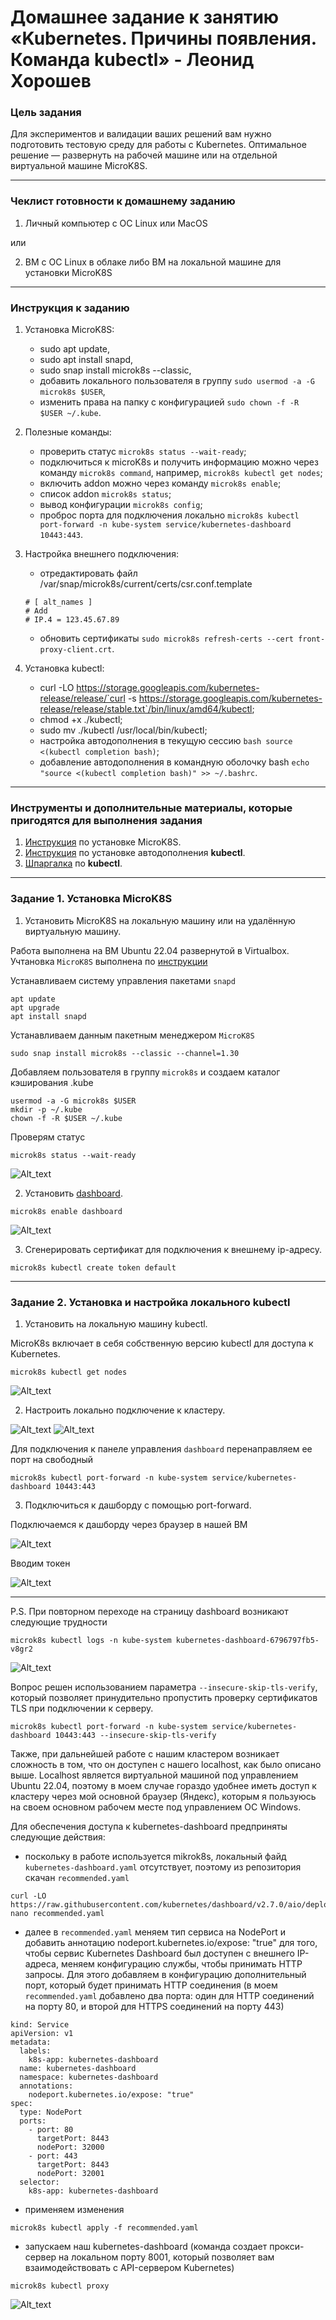 # Домашнее задание к занятию «Kubernetes. Причины появления. Команда kubectl» - Леонид Хорошев

### Цель задания

Для экспериментов и валидации ваших решений вам нужно подготовить тестовую среду для работы с Kubernetes. Оптимальное решение — развернуть на рабочей машине или на отдельной виртуальной машине MicroK8S.

------

### Чеклист готовности к домашнему заданию

1. Личный компьютер с ОС Linux или MacOS 

или

2. ВМ c ОС Linux в облаке либо ВМ на локальной машине для установки MicroK8S  

------

### Инструкция к заданию

1. Установка MicroK8S:
    - sudo apt update,
    - sudo apt install snapd,
    - sudo snap install microk8s --classic,
    - добавить локального пользователя в группу `sudo usermod -a -G microk8s $USER`,
    - изменить права на папку с конфигурацией `sudo chown -f -R $USER ~/.kube`.

2. Полезные команды:
    - проверить статус `microk8s status --wait-ready`;
    - подключиться к microK8s и получить информацию можно через команду `microk8s command`, например, `microk8s kubectl get nodes`;
    - включить addon можно через команду `microk8s enable`; 
    - список addon `microk8s status`;
    - вывод конфигурации `microk8s config`;
    - проброс порта для подключения локально `microk8s kubectl port-forward -n kube-system service/kubernetes-dashboard 10443:443`.

3. Настройка внешнего подключения:
    - отредактировать файл /var/snap/microk8s/current/certs/csr.conf.template
    ```shell
    # [ alt_names ]
    # Add
    # IP.4 = 123.45.67.89
    ```
    - обновить сертификаты `sudo microk8s refresh-certs --cert front-proxy-client.crt`.

4. Установка kubectl:
    - curl -LO https://storage.googleapis.com/kubernetes-release/release/`curl -s https://storage.googleapis.com/kubernetes-release/release/stable.txt`/bin/linux/amd64/kubectl;
    - chmod +x ./kubectl;
    - sudo mv ./kubectl /usr/local/bin/kubectl;
    - настройка автодополнения в текущую сессию `bash source <(kubectl completion bash)`;
    - добавление автодополнения в командную оболочку bash `echo "source <(kubectl completion bash)" >> ~/.bashrc`.

------

### Инструменты и дополнительные материалы, которые пригодятся для выполнения задания

1. [Инструкция](https://microk8s.io/docs/getting-started) по установке MicroK8S.
2. [Инструкция](https://kubernetes.io/ru/docs/reference/kubectl/cheatsheet/#bash) по установке автодополнения **kubectl**.
3. [Шпаргалка](https://kubernetes.io/ru/docs/reference/kubectl/cheatsheet/) по **kubectl**.

------

### Задание 1. Установка MicroK8S

1. Установить MicroK8S на локальную машину или на удалённую виртуальную машину.

Работа выполнена на ВМ Ubuntu 22.04 развернутой в Virtualbox. Учтановка `MicroK8S` выполнена по [инструкции](https://microk8s.io/docs/getting-started)

Устанавливаем систему управления пакетами `snapd`
```
apt update
apt upgrade
apt install snapd
```
Устанавливаем данным пакетным менеджером `MicroK8S`
```
sudo snap install microk8s --classic --channel=1.30
```
Добавляем пользователя в группу `microk8s` и создаем каталог кэширования .kube
```
usermod -a -G microk8s $USER
mkdir -p ~/.kube
chown -f -R $USER ~/.kube
```
Проверям статус
```
microk8s status --wait-ready
```
![Alt_text](https://github.com/LeonidKhoroshev/kuber-homeworks/blob/main/1.1/screenshots/k8s1.png)

2. Установить [dashboard](https://microk8s.io/docs/addon-dashboard).
```
microk8s enable dashboard
```
![Alt_text](https://github.com/LeonidKhoroshev/kuber-homeworks/blob/main/1.1/screenshots/k8s2.png)

3. Сгенерировать сертификат для подключения к внешнему ip-адресу.
```
microk8s kubectl create token default
```

------

### Задание 2. Установка и настройка локального kubectl
1. Установить на локальную машину kubectl.

MicroK8s включает в себя собственную версию kubectl для доступа к Kubernetes.
```
microk8s kubectl get nodes
```
![Alt_text](https://github.com/LeonidKhoroshev/kuber-homeworks/blob/main/1.1/screenshots/k8s3.png)

2. Настроить локально подключение к кластеру.

![Alt_text](https://github.com/LeonidKhoroshev/kuber-homeworks/blob/main/1.1/screenshots/k8s4.png)
![Alt_text](https://github.com/LeonidKhoroshev/kuber-homeworks/blob/main/1.1/screenshots/k8s5.png)

Для подключения к панеле управления `dashboard` перенаправляем ее порт на свободный
```
microk8s kubectl port-forward -n kube-system service/kubernetes-dashboard 10443:443
```

3. Подключиться к дашборду с помощью port-forward.

Подключаемся к дашборду через браузер в нашей ВМ

![Alt_text](https://github.com/LeonidKhoroshev/kuber-homeworks/blob/main/1.1/screenshots/k8s6.png)

Вводим токен

![Alt_text](https://github.com/LeonidKhoroshev/kuber-homeworks/blob/main/1.1/screenshots/k8s7.png)

------


P.S. При повторном переходе на страницу dashboard возникают следующие трудности
```
microk8s kubectl logs -n kube-system kubernetes-dashboard-6796797fb5-v8gr2
```

![Alt_text](https://github.com/LeonidKhoroshev/kuber-homeworks/blob/main/1.1/screenshots/k8s8.png)

Вопрос решен использованием параметра `--insecure-skip-tls-verify`, который позволяет принудительно пропустить проверку сертификатов TLS при подключении к серверу.
```
microk8s kubectl port-forward -n kube-system service/kubernetes-dashboard 10443:443 --insecure-skip-tls-verify
```

Также, при дальнейшей работе с нашим кластером возникает сложность в том, что он доступен с нашего localhost, как было описано выше. Localhost является виртуальной машиной под управлением Ubuntu 22.04, поэтому в моем случае гораздо удобнее иметь доступ к кластеру через мой основной браузер (Яндекс), которым я пользуюсь на своем основном рабочем месте под управлением ОС Windows. 

Для обеспечения доступа к kubernetes-dashboard предприняты следующие действия:
- поскольку в работе используется mikrok8s, локальный файд `kubernetes-dashboard.yaml` отсутствует, поэтому из репозитория скачан `recommended.yaml`
 ```
curl -LO https://raw.githubusercontent.com/kubernetes/dashboard/v2.7.0/aio/deploy/recommended.yaml
nano recommended.yaml
```
- далее в `recommended.yaml` меняем  тип сервиса на NodePort и добавить аннотацию nodeport.kubernetes.io/expose: "true" для того, чтобы сервис Kubernetes Dashboard был доступен с внешнего IP-адреса, меняем конфигурацию службы, чтобы принимать HTTP запросы. Для этого добавляем в конфигурацию дополнительный порт, который будет принимать HTTP соединения (в моем `recommended.yaml` добавлено два порта: один для HTTP соединений на порту 80, и второй для HTTPS соединений на порту 443)
```
kind: Service
apiVersion: v1
metadata:
  labels:
    k8s-app: kubernetes-dashboard
  name: kubernetes-dashboard
  namespace: kubernetes-dashboard
  annotations:
    nodeport.kubernetes.io/expose: "true"
spec:
  type: NodePort
  ports:
    - port: 80
      targetPort: 8443
      nodePort: 32000
    - port: 443
      targetPort: 8443
      nodePort: 32001
  selector:
    k8s-app: kubernetes-dashboard
```
- применяем изменения
```
microk8s kubectl apply -f recommended.yaml
```
- запускаем наш kubernetes-dashboard (команда создает прокси-сервер на локальном порту 8001, который позволяет вам взаимодействовать с API-сервером Kubernetes)
```
microk8s kubectl proxy
```

![Alt_text](https://github.com/LeonidKhoroshev/kuber-homeworks/blob/main/1.1/screenshots/k8s9.png)
